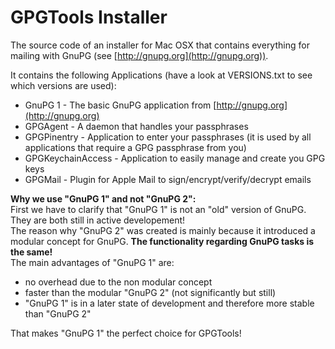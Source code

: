 # GPGTools Installer

The source code of an installer for Mac OSX that contains everything for mailing with GnuPG (see [http://gnupg.org](http://gnupg.org)).

It contains the following Applications (have a look at VERSIONS.txt to see which versions are used):

* GnuPG 1 - The basic GnuPG application from [http://gnupg.org](http://gnupg.org)
* GPGAgent - A daemon that handles your passphrases
* GPGPinentry - Application to enter your passphrases (it is used by all applications that require a GPG passphrase from you)
* GPGKeychainAccess - Application to easily manage and create you GPG keys
* GPGMail - Plugin for Apple Mail to sign/encrypt/verify/decrypt emails

**Why we use "GnuPG 1" and not "GnuPG 2":**  
First we have to clarify that "GnuPG 1" is not an "old" version of GnuPG. They are both still in active developement!  
The reason why "GnuPG 2" was created is mainly because it introduced a modular concept for GnuPG. **The functionality regarding GnuPG tasks is the same!**  
The main advantages of "GnuPG 1" are:

* no overhead due to the non modular concept
* faster than the modular "GnuPG 2" (not significantly but still)
* "GnuPG 1" is in a later state of development and therefore more stable than "GnuPG 2"

That makes "GnuPG 1" the perfect choice for GPGTools!
